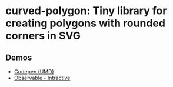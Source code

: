 # curved-polygon: Tiny library for creating polygons with rounded corners in SVG


## Demos

- [Codepen (UMD)](https://codepen.io/shreshthmohan/pen/mdpqaPY)
- [Observable - Intractive](https://observablehq.com/@shreshthmohan/curved-polygon)
